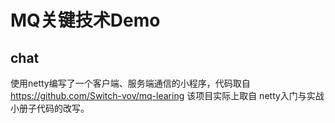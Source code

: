 # MQ关键技术Demo

## chat 
使用netty编写了一个客户端、服务端通信的小程序，代码取自 https://github.com/Switch-vov/mq-learing
该项目实际上取自 netty入门与实战 小册子代码的改写。
